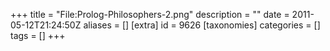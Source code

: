 +++
title = "File:Prolog-Philosophers-2.png"
description = ""
date = 2011-05-12T21:24:50Z
aliases = []
[extra]
id = 9626
[taxonomies]
categories = []
tags = []
+++


